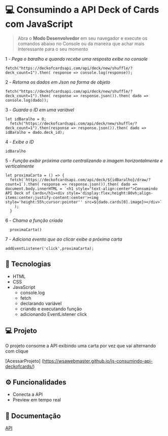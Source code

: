 
# 💻 Consumindo a API Deck of Cards com JavaScript

>Abra o **Modo Desenvolvedor** em seu navegador e execute os comandos abaixo no Console ou da maneira que achar mais interessante para o seu momento

1 - <em>Pega o baralho e quando recebe uma resposta exibe no console</em>

    fetch("https://deckofcardsapi.com/api/deck/new/shuffle/?deck_count=1").then( response => console.log(response));

2 - <em>Retorna os dados em Json na forma de objeto</em>

    fetch("https://deckofcardsapi.com/api/deck/new/shuffle/?deck_count=1").then( response => response.json()).then( dado => console.log(dado));

3 - <em>Guarda o ID em uma variável</em>

    let idBaralho = 0;
      fetch("https://deckofcardsapi.com/api/deck/new/shuffle/?deck_count=1").then(response => response.json()).then( dado => idBaralho = dado.deck_id);

4 - <em>Exibe o ID</em>

    idBaralho

5 - <em>Função exibir próxima carta centralizando a imagem horizontalmente e verticalmente</em>

    let proximaCarta = () => {
      fetch(`https://deckofcardsapi.com/api/deck/${idBaralho}/draw/?count=1`).then( response => response.json()).then( dado => document.body.innerHTML = `<h1 style="text-align:center">Consumindo API Deck of Cards</h1><div style='display:flex;height:80vh;align-items:center;justify-content:center'><img style='height:55%;cursor:pointer'' src=${dado.cards[0].image}></div>`
        );
      }

6 - <em>Chama a função criada</em>

      proximaCarta()

7 - <em>Adiciona evento que ao clicar exibe a próxima carta</em>

    addEventListener('click',proximaCarta);


## 🚀 Tecnologias

- HTML
- CSS
- JavaScript
  - console.log
  - fetch
  - declarando variável
  - criando e executando função
  - adicionando EventListener click


## 💻 Projeto

O projeto consome a API exibindo uma carta por vez que vai alternando com clique

[AcessarProjeto] (https://wsawebmaster.github.io/js-consumindo-api-deckofcards/)

## ⚙️ Funcionalidades

- Conecta a API
- Preview em tempo real

## 📖 Documentação

[API](https://deckofcardsapi.com/)
